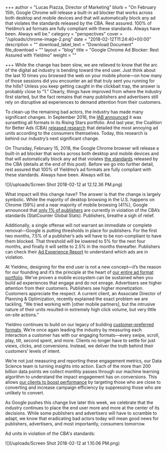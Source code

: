 +++
author = "Lucas Piazza, Director of Marketing"
blurb = "On February 15th, Google Chrome will release a built-in ad blocker that works across both desktop and mobile devices and that will automatically block any ad that violates the standards released by the CBA. Rest assured. 100% of Yieldmo’s ad formats are fully compliant with these standards. Always have been. Always will be."
category = "perspectives"
cover = "/uploads/chrome-image-2.png"
date = "2018-02-12T11:24:40+00:00"
description = ""
download_label_text = "Download Document"
file_download = ""
layout = "blog"
title = "Google Chrome Ad Blocker: Rest Assured with Yieldmo"
weight = ""

+++
While the change has been slow, we are relieved to know that the arc of the digital ad industry is bending toward the end user. Just think about the last 10 times you browsed the web on your mobile phone—on how many of those sessions did you encounter an ad that truly sent you running for the hills? Unless you keep getting caught in the clickbait trap, the answer is probably close to “1.” Clearly, things have improved from where the industry first started, but the fact remains that many publishers and advertisers still rely on disruptive ad experiences to demand attention from their customers.

To clean-up the remaining bad actors, the industry has made many significant changes. In September 2016, the [IAB announced](https://adexchanger.com/online-advertising/rising-star-no-iab-sunset-intrusive-ads/) it was sunsetting all formats in its Rising Stars portfolio. And last year, the Coalition for Better Ads (CBA) [released research](https://www.betterads.org/research/) that detailed the most annoying ad units according to the consumers themselves. Today, this research is behind our industry’s next significant change.

On Thursday, February 15, 2018, the Google Chrome browser will release a built-in ad blocker that works across both desktop and mobile devices and that will automatically block any ad that violates [the standards](https://www.betterads.org/standards/) released by the CBA (details at the end of this post). Before we go into further detail, rest assured that 100% of Yieldmo’s ad formats are fully compliant with these standards. Always have been. Always will be.

![](/uploads/Screen Shot 2018-02-12 at 12.12.36 PM.png)

What impact will this change have? The answer is that the change is largely symbolic. While the majority of desktop browsing in the U.S. happens on Chrome (59%) and a near majority of mobile browsing (41%), Google announced that [only 1% of publishers](https://www.axios.com/exclusive-2-publishers-initially-affected-by-chrome-ad-blocker-1517872626-ee000779-1b6e-4d39-ab07-a845545d71c7.html?mod=djemCMOToday) are currently in violation of the CBA’s standards (StatCounter Global Stats). Publishers, breathe a sigh of relief.

Additionally, a single offense will not warrant an immediate or complete removal—Google is putting thresholds in place for publishers. For the first two months, 7.5% of a publisher’s ads will have to be non-compliant to have them blocked. That threshold will be lowered to 5% for the next four months, and finally it will settle to 2.5% in the months thereafter. Publishers can check their [Ad Experience Report](https://support.google.com/webtools/answer/7159932?hl=en&ref_topic=7073612) to understand which ads are in violation.

At Yieldmo, designing for the end user is not a new concept—it’s the reason for our founding and it’s the principle at the heart of [our entire ad format portfolio](http://www.yieldmo.com/products/formats/). We’ve proven a mobile ecosystem can be sustained when you build ad experiences that engage and do not enrage. Advertisers see higher attention from their customers. Publishers see higher monetization. Customers appreciate the respect. A current client, an Associate Director of Planning & Optimization, recently explained the exact problem we are tackling, “We tried working with \[other mobile partners\], but the intrusive nature of their units resulted in extremely high click volume, but very little on-site actions.”

Yieldmo continues to build on our legacy of building [customer-preferred formats](http://www.yieldmo.com/resources/blog/study--66--of-consumers-want-better-designed-mobile-ad-formats--and-your-brand-should-too-/). We’re once again leading the industry by measuring each interaction a customer has with our engaging formats—every swipe, scroll, play, tilt, second spent, and more. Clients no longer have to settle for just views, clicks, and conversions. Instead, we deliver the truth behind their customers’ levels of intent.

We’re not just measuring and reporting these engagement metrics, our Data Science team is turning insights into action. Each of the more than 200 billion data points we collect monthly passes through our machine learning algorithm to understand the impact engagement has on conversions. This allows [our clients to boost performance](http://www.yieldmo.com/resources/blog/evidence-that-engagement-drives-performance-and-efficiency/) by targeting those who are close to converting and increase campaign efficiency by suppressing those who are unlikely to convert.

As Google pushes this change live later this week, we celebrate that the industry continues to place the end user more and more at the center of its decisions. While some publishers and advertisers will have to scramble to adapt, we know that eradicating bad actors today will mean good news for publishers, advertisers, and most importantly, consumers tomorrow.



Ad units in violation of the CBA's standards:

![](/uploads/Screen Shot 2018-02-12 at 1.10.06 PM.png)